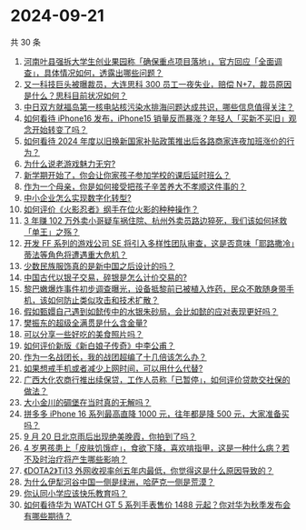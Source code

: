 # 2024-09-21

共 30 条

<!-- BEGIN ZHIHUVIDEO -->
<!-- 最后更新时间 Sat Sep 21 2024 00:13:18 GMT+0800 (China Standard Time) -->
1. [河南叶县强拆大学生创业果园称「确保重点项目落地」，官方回应「全面调查」，具体情况如何，透露出哪些问题？](https://www.zhihu.com/question/667512606)
1. [又一科技巨头被曝裁员，大连思科 300 员工一夜失业，赔偿 N+7，裁员原因是什么？思科目前状况如何？](https://www.zhihu.com/question/667658812)
1. [中日双方就福岛第一核电站核污染水排海问题达成共识，哪些信息值得关注？](https://www.zhihu.com/question/667677159)
1. [如何看待 iPhone16 发布，iPhone15 销量反而暴涨？年轻人「买新不买旧」观念开始转变了吗？](https://www.zhihu.com/question/667665959)
1. [如何看待 2024 年度以旧换新国家补贴政策推出后各路商家连夜加班涨价的行为？](https://www.zhihu.com/question/665967445)
1. [为什么说老游戏魅力无穷?](https://www.zhihu.com/question/659354585)
1. [新学期开始了，你会让你家孩子参加学校的课后延时班么？](https://www.zhihu.com/question/666178654)
1. [作为一个母亲，你是如何接受把孩子辛苦养大不孝顺这件事的？](https://www.zhihu.com/question/667626206)
1. [中小企业怎么实现数字化转型?](https://www.zhihu.com/question/451810136)
1. [如何评价《火影忍者》纲手在位火影的种种操作？](https://www.zhihu.com/question/313515112)
1. [3 年赚 102 万外卖小哥疑车祸住院、杭州外卖员路边猝死，我们该如何拯救「单王」之殇？](https://www.zhihu.com/question/667486219)
1. [开发 FF 系列的游戏公司 SE 将引入多样性团队审查，这是否意味「耶路撒冷」蒂法等角色将遭遇重大危机？](https://www.zhihu.com/question/667686348)
1. [少数民族服饰真的是新中国之后设计的吗？](https://www.zhihu.com/question/640180606)
1. [中国古代以银子交易，碎银是怎么计价交易的?](https://www.zhihu.com/question/32241724)
1. [黎巴嫩爆炸事件初步调查曝光，设备抵黎前已被植入炸药，民众不敢随身带手机，该如何防止类似攻击和技术扩散？](https://www.zhihu.com/question/667655235)
1. [假如甄嬛自己遇到如懿传中的水银朱砂局，会比如懿的应对表现更好吗？](https://www.zhihu.com/question/401824550)
1. [樊振东的超级全满贯是什么含金量?](https://www.zhihu.com/question/664837286)
1. [可以分享一些好吃的美食照片吗？](https://www.zhihu.com/question/666844046)
1. [如何评价新版《新白娘子传奇》中李公甫？](https://www.zhihu.com/question/322049059)
1. [作为一名战团长，我的战团超编了十几倍该怎么办？](https://www.zhihu.com/question/664547435)
1. [如果想戒手机或者减少上网时间，可以用什么代替?](https://www.zhihu.com/question/479632511)
1. [广西大化农商行推出续保贷，工作人员称「已暂停」，如何评价贷款交社保的做法？](https://www.zhihu.com/question/667593564)
1. [大小金川的碉堡在当时真的无解吗？](https://www.zhihu.com/question/664157247)
1. [拼多多 iPhone 16 系列最高直降 1000 元，往年都是降 500 元，大家准备买吗？](https://www.zhihu.com/question/667664492)
1. [9 月 20 日北京雨后出现绝美晚霞，你拍到了吗？](https://www.zhihu.com/question/667699617)
1. [4 岁男孩患上「皮肤饥饿症」，食欲下降，喜欢啃指甲，这是一种什么病？若不及时治疗将产生哪些影响？](https://www.zhihu.com/question/667651867)
1. [《DOTA2》Ti13 外网收视率创五年内最低，你觉得这是什么原因导致的？](https://www.zhihu.com/question/667573478)
1. [为什么伊犁河谷中国一侧是绿洲，哈萨克一侧是荒漠？](https://www.zhihu.com/question/667219103)
1. [你认同小学应该快乐教育吗？](https://www.zhihu.com/question/645809869)
1. [如何看待华为 WATCH GT 5 系列手表售价 1488 元起？你对华为秋季发布会有哪些期待？](https://www.zhihu.com/question/667677531)
<!-- END ZHIHUVIDEO -->
